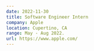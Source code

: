 ```yaml
---
date: 2022-11-30
title: Software Engineer Intern
company: Apple
location: Cupertino, CA
range: May - Aug 2022.
url: https://www.apple.com/
---
```

